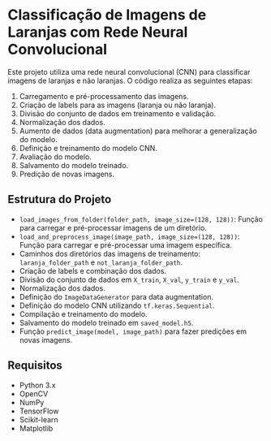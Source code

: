 # Classificação de Imagens de Laranjas com Rede Neural Convolucional

Este projeto utiliza uma rede neural convolucional (CNN) para classificar imagens de laranjas e não laranjas. O código realiza as seguintes etapas:

1. Carregamento e pré-processamento das imagens.
2. Criação de labels para as imagens (laranja ou não laranja).
3. Divisão do conjunto de dados em treinamento e validação.
4. Normalização dos dados.
5. Aumento de dados (data augmentation) para melhorar a generalização do modelo.
6. Definição e treinamento do modelo CNN.
7. Avaliação do modelo.
8. Salvamento do modelo treinado.
9. Predição de novas imagens.

## Estrutura do Projeto

- `load_images_from_folder(folder_path, image_size=(128, 128))`: Função para carregar e pré-processar imagens de um diretório.
- `load_and_preprocess_image(image_path, image_size=(128, 128))`: Função para carregar e pré-processar uma imagem específica.
- Caminhos dos diretórios das imagens de treinamento: `laranja_folder_path` e `not_laranja_folder_path`.
- Criação de labels e combinação dos dados.
- Divisão do conjunto de dados em `X_train`, `X_val`, `y_train` e `y_val`.
- Normalização dos dados.
- Definição do `ImageDataGenerator` para data augmentation.
- Definição do modelo CNN utilizando `tf.keras.Sequential`.
- Compilação e treinamento do modelo.
- Salvamento do modelo treinado em `saved_model.h5`.
- Função `predict_image(model, image_path)` para fazer predições em novas imagens.

## Requisitos

- Python 3.x
- OpenCV
- NumPy
- TensorFlow
- Scikit-learn
- Matplotlib
